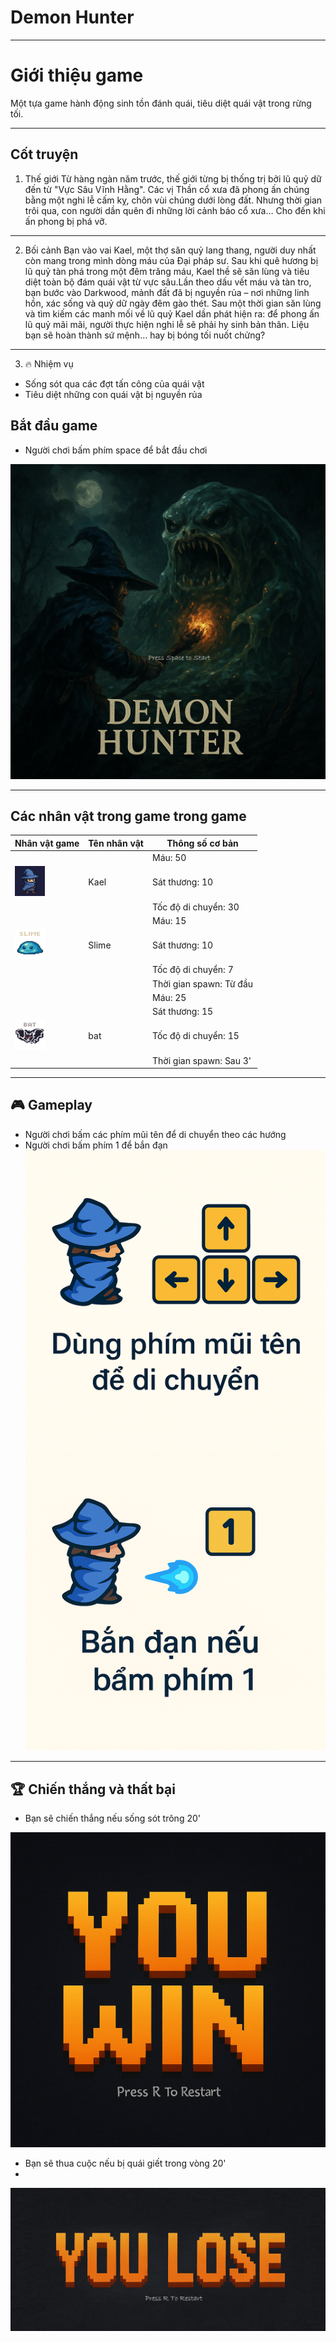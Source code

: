 # Demon Hunter
---
# Giới thiệu game

Một tựa game hành động sinh tồn đánh quái, tiêu diệt quái vật trong rừng tối.

---

## Cốt truyện
1. Thế giới
Từ hàng ngàn năm trước, thế giới từng bị thống trị bởi lũ quỷ dữ đến từ "Vực Sâu Vĩnh Hằng". Các vị Thần cổ xưa đã phong ấn chúng bằng một nghi lễ cấm kỵ, chôn vùi chúng dưới lòng đất.
Nhưng thời gian trôi qua, con người dần quên đi những lời cảnh báo cổ xưa… Cho đến khi ấn phong bị phá vỡ.
---
2. Bối cảnh
Bạn vào vai Kael, một thợ săn quỷ lang thang, người duy nhất còn mang trong mình dòng máu của Đại pháp sư. Sau khi quê hương bị lũ quỷ tàn phá trong một đêm trăng máu, Kael thề sẽ săn lùng và tiêu diệt toàn bộ đám quái vật từ vực sâu.Lần theo dấu vết máu và tàn tro, bạn bước vào Darkwood, mảnh đất đã bị nguyền rủa – nơi những linh hồn, xác sống và quỷ dữ ngày đêm gào thét. Sau một thời gian săn lùng và tìm kiếm các manh mối về lũ quỷ Kael dần phát hiện ra: để phong ấn lũ quỷ mãi mãi, người thực hiện nghi lễ sẽ phải hy sinh bản thân. Liệu bạn sẽ hoàn thành sứ mệnh… hay bị bóng tối nuốt chửng?
---
3. 🔥 Nhiệm vụ
- Sống sót qua các đợt tấn công của quái vật
- Tiêu diệt những con quái vật bị nguyền rủa

## Bắt đầu game

- Người chơi bấm phím space để bắt đầu chơi

![Menu chính](img/game_start.png)  <!-- Thêm ảnh menu chính -->

---

## Các nhân vật trong game trong game

| Nhân vật game                         | Tên nhân vật | Thông số cơ bản           |
|---------------------------------------|--------------|---------------------------| 
|                                       |              | Máu: 50                   |
| ![Nhân vật chính](img/charactor1.png)  |     Kael     | Sát thương: 10            |
|                                       |              | Tốc độ di chuyển: 30      | 
|                                       |              | Máu: 15                   |
| ![Slime](img/img_slime1.png)           |     Slime    | Sát thương: 10            |
|                                       |              | Tốc độ di chuyển: 7       |
|                                       |              | Thời gian spawn: Từ đầu   |
|                                       |              | Máu: 25                   |
|                                       |              | Sát thương: 15            |
| ![Bat](img/img_bat1.png)               |      bat     | Tốc độ di chuyển: 15      |
|                                       |              | Thời gian spawn: Sau 3'   |

---

## 🎮 Gameplay

- Người chơi bấm các phím mũi tên để di chuyển theo các hướng
- Người chơi bấm phím 1 để bắn đạn
 ![Tutorial](img/tutorial.png) <!-- Thêm ảnh tutorial -->

---


## 🏆 Chiến thắng và thất bại

- Bạn sẽ chiến thắng nếu sống sót trông 20'

![Chiến thắng](img/win_img.png)  <!-- Thêm ảnh chiến thắng -->

- Bạn sẽ thua cuộc nếu bị quái giết trong vòng 20'
- 
![Thất bại](img/lose_img.png)  <!-- Thêm ảnh thất bại -->

